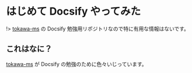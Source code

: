 # はじめて Docsify やってみた
!> [tokawa-ms](https://github.com/tokawa-ms) の Docsify 勉強用リポジトリなので特に有用な情報はないです。
## これはなに？
[tokawa-ms](https://github.com/tokawa-ms) が Docsify の勉強のために色々いじっています。